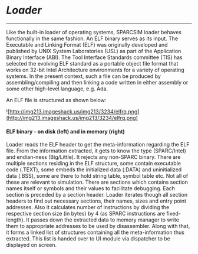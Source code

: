 # _Loader_ #

---


Like the built-in loader of operating systems, SPARCSIM loader behaves functionally in the same fashion. An ELF binary serves as its input. The Executable and Linking Format (ELF) was originally developed and published by UNIX System Laboratories (USL) as part of the Application Binary Interface (ABI). The Tool Interface Standards committee (TIS) has
selected the evolving ELF standard as a portable object file format that works on 32-bit Intel Architecture environments for a variety of operating systems. In the present context, such a file can be produced by assembling/compiling and then linking a code written in either
assembly or some other high-level language, e.g. Ada.

An ELF file is structured as shown below:

![http://img213.imageshack.us/img213/3234/elfrq.png](http://img213.imageshack.us/img213/3234/elfrq.png)

#### ELF binary - on disk (left) and in memory (right) ####

Loader reads the ELF header to get the meta-information regarding the ELF file. From the information extracted, it gets to know the type (SPARC/Intel) and endian-ness (Big/Little). It rejects any non-SPARC binary. There are multiple sections residing in the ELF structure,
some contain executable code (.TEXT), some embeds the initialized data (.DATA) and uninitialized data (.BSS), some are there to hold string table, symbol table etc. Not all of these are relevant to simulation. There are sections which contains section names itself or symbols and their values to facilitate debugging.  Each section is preceded by a section header. Loader iterates though all section headers  to find out necessary sections, their names, sizes and entry point addresses. Also it calculates number of instructions by dividing the respective section size (in bytes) by 4 (as SPARC instructions are fixed-length). It passes
down the extracted data to memory manager to write them to appropriate addresses to be used by disassembler. Along with that, it forms a linked list of structures containing all the meta-information thus extracted. This list is handed over to UI module via dispatcher to be
displayed on screen.